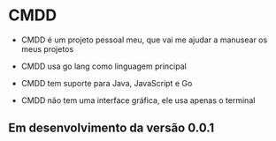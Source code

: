 ﻿# CMDD

- CMDD é um projeto pessoal meu, que vai me ajudar a manusear os meus projetos

- CMDD usa go lang como linguagem principal

- CMDD tem suporte para Java, JavaScript e Go

- CMDD não tem uma interface gráfica, ele usa apenas o terminal


## Em desenvolvimento da versão 0.0.1
